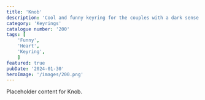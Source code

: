 ```yaml
---
title: 'Knob'
description: 'Cool and funny keyring for the couples with a dark sense of humour'
category: 'Keyrings'
catalogue number: '200'
tags: [
    'Funny', 
    'Heart',
    'Keyring', 
    ]
featured: true
pubDate: '2024-01-30'
heroImage: '/images/200.png'
---
```


Placeholder content for Knob.